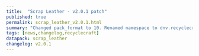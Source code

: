 ```yaml
---
title:  "Scrap Leather - v2.0.1 patch"
published: true
permalink: scrap_leather_v2.0.1.html
summary: "Changed pack_format to 10. Renamed namespace to dnv.recyclecraft."
tags: [news,changelog,recyclecraft]
datapack: scrap_leather
changelog: v2.0.1
---
```

